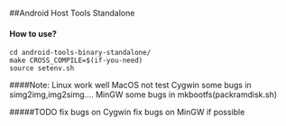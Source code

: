##Android Host Tools Standalone

#### How to use?

	cd android-tools-binary-standalone/
	make CROSS_COMPILE=$(if-you-need)
	source setenv.sh

####Note:
	Linux   work well
	MacOS   not test
	Cygwin  some bugs in simg2img,img2simg....
	MinGW   some bugs in mkbootfs(packramdisk.sh)

#####TODO
	fix bugs on Cygwin
	fix bugs on MinGW if possible